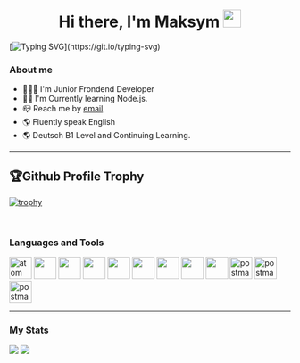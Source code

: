 <h1 align="center">Hi there, I'm Maksym
<img src="https://github.com/blackcater/blackcater/raw/main/images/Hi.gif" height="32"/></h1>

[![Typing SVG](https://readme-typing-svg.demolab.com?font=Fira+Code&weight=500&duration=4000&pause=1000&center=true&width=900&height=55&lines=Welcome+to+my+Profile!)](https://git.io/typing-svg)

### About me

- 👨🏼‍💻 I'm Junior Frondend Developer
- 👨‍🎓 I'm Currently learning Node.js.
- 📪 Reach me by [email](mailto:maxboraod@gmail.com)
- 🌎 Fluently speak English
- 🌎 Deutsch B1 Level and Continuing Learning.

---

## 🏆Github Profile Trophy

[![trophy](https://github-profile-trophy.vercel.app/?username=MaksymBora&no-bg=true)](https://github.com/ryo-ma/github-profile-trophy)

<br />

### Languages and Tools

<img src="https://cdn.jsdelivr.net/gh/devicons/devicon/icons/html5/html5-original-wordmark.svg" title="atom" width="40" height="40"/>&nbsp;<img src="https://cdn.jsdelivr.net/gh/devicons/devicon/icons/css3/css3-original-wordmark.svg" itle="atom" width="40" height="40"/>&nbsp;<img src="https://cdn.jsdelivr.net/gh/devicons/devicon/icons/vscode/vscode-original.svg" itle="atom" width="40" height="40"/>&nbsp;<img src="https://cdn.jsdelivr.net/gh/devicons/devicon/icons/git/git-original.svg" itle="atom" width="40" height="40"/>&nbsp;<img src="https://cdn.jsdelivr.net/gh/devicons/devicon/icons/sass/sass-original.svg" itle="atom" width="40" height="40"/>&nbsp;<img src="https://cdn.jsdelivr.net/gh/devicons/devicon/icons/react/react-original.svg" itle="atom" width="40" height="40"/>&nbsp;<img src="https://cdn.jsdelivr.net/gh/devicons/devicon/icons/javascript/javascript-plain.svg" itle="atom" width="40" height="40"/>&nbsp;<img src="https://cdn.jsdelivr.net/gh/devicons/devicon/icons/redux/redux-original.svg" itle="atom" width="40" height="40"/>&nbsp;<img src="https://cdn.jsdelivr.net/gh/devicons/devicon/icons/typescript/typescript-original.svg" itle="atom" width="40" height="40"/>&nbsp;<img src="https://www.vectorlogo.zone/logos/getpostman/getpostman-icon.svg" alt="postman" width="40" height="40"/>&nbsp;<img src="https://cdn.jsdelivr.net/gh/devicons/devicon/icons/nodejs/nodejs-original.svg" alt="postman" width="40" height="40"/>&nbsp;<img src="https://cdn.jsdelivr.net/gh/devicons/devicon/icons/tailwindcss/tailwindcss-original-wordmark.svg" alt="postman" width="40" height="40"/>

---

### My Stats

<div id="stats">
<img src="http://github-profile-summary-cards.vercel.app/api/cards/stats?username=MaksymBora&theme=default" />
<img src="http://github-profile-summary-cards.vercel.app/api/cards/repos-per-language?username=MaksymBora&theme=default" />
</div>
